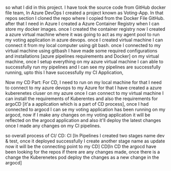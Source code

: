 so what I did in this project. I have took the source code from GitHub docker file team, In Azure DevOps I created a project known as Voting-App. 
In that repos section I cloned the repo where I copied from the Docker File GitHub. after that I need in Azure I created a Azure Container Registry when I can store my docker images. 
once I created the container registry now I created a azure virtual machine where it was going to act as my agent pool to run my voting application in azure devops. 
once I created virtual machine I can connect it from my local computer using git bash. once I connected to my virtual machine using gitbash I have made some required configurations and 
installations [azure pipelines requirements and Docker] on my virtual machine, once I setup everything on my azure virtual machine I can able to successfully run my pipelines and I can see my pipelines are successfully running, 
upto this I have successfully my CI Application,



Now my CD Part:
For CD, I need to run on my local machine for that I need to connect to my azure devops to my Azure for that I have created a azure kuberenetes cluser on my azure once I can connect to my virtual machine I can install 
the requirements of Kuberentes and also the requirements for argoCD [it'a a application which is a part of CD process], once I had connected to argocd I can se my voting application has been running on my argocd, now if I make 
any changes on my voting application it will be reflected on the argocd application and also it'll deploy the latest changes once I made any changes on my CI pipelines.



so overall process of CI/ CD:
CI [In Pipelines I created two stages name dev & test, once it deployed successfully I create another stage name as update now it will be the connecting point to my CD]
CD[In CD the argocd have been looking for the repos if there are any changes made, once there is a change the Kuberenetes pod deploy the changes as a new change in the argocd]
